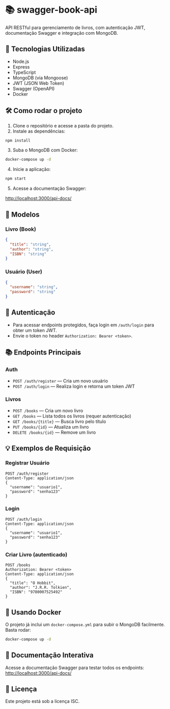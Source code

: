 # 📚 swagger-book-api

API RESTful para gerenciamento de livros, com autenticação JWT, documentação Swagger e integração com MongoDB.

## 🚀 Tecnologias Utilizadas

- Node.js
- Express
- TypeScript
- MongoDB (via Mongoose)
- JWT (JSON Web Token)
- Swagger (OpenAPI)
- Docker

## 🛠️ Como rodar o projeto

1. Clone o repositório e acesse a pasta do projeto.
2. Instale as dependências:
```bash
npm install
```
3. Suba o MongoDB com Docker:
```bash
docker-compose up -d
```
4. Inicie a aplicação:
```bash
npm start
```
5. Acesse a documentação Swagger:

[http://localhost:3000/api-docs/](http://localhost:3000/api-docs/)

## 📝 Modelos

### Livro (Book)
```json
{
  "title": "string",
  "author": "string",
  "ISBN": "string"
}
```

### Usuário (User)
```json
{
  "username": "string",
  "password": "string"
}
```

## 🔐 Autenticação

- Para acessar endpoints protegidos, faça login em `/auth/login` para obter um token JWT.
- Envie o token no header `Authorization: Bearer <token>`.

## 📚 Endpoints Principais

### Auth

- `POST /auth/register` — Cria um novo usuário
- `POST /auth/login` — Realiza login e retorna um token JWT

### Livros

- `POST /books` — Cria um novo livro
- `GET /books` — Lista todos os livros (requer autenticação)
- `GET /books/{title}` — Busca livro pelo título
- `PUT /books/{id}` — Atualiza um livro
- `DELETE /books/{id}` — Remove um livro

## 💡 Exemplos de Requisição

### Registrar Usuário
```http
POST /auth/register
Content-Type: application/json
{
  "username": "usuario1",
  "password": "senha123"
}
```

### Login
```http
POST /auth/login
Content-Type: application/json
{
  "username": "usuario1",
  "password": "senha123"
}
```

### Criar Livro (autenticado)
```http
POST /books
Authorization: Bearer <token>
Content-Type: application/json
{
  "title": "O Hobbit",
  "author": "J.R.R. Tolkien",
  "ISBN": "9780007525492"
}
```

## 🐳 Usando Docker

O projeto já inclui um `docker-compose.yml` para subir o MongoDB facilmente. Basta rodar:
```bash
docker-compose up -d
```

## 📖 Documentação Interativa

Acesse a documentação Swagger para testar todos os endpoints:
[http://localhost:3000/api-docs/](http://localhost:3000/api-docs/)

## 📝 Licença

Este projeto está sob a licença ISC.

